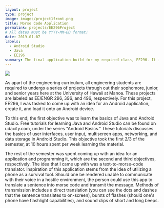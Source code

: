 ```yaml
---
layout: project
type: project
image: images/project1front.png
title: Morse Code Application
permalink: projects/EE296Project
# All dates must be YYYY-MM-DD format!
date: 2019-01-07
labels:
  - Android Studio
  - Java
  - EE296
summary: The final application build for my required class, EE296. It is a text-to-morse-code translator. 
---
```


<div class="ui small rounded images">
  <img class="ui image" src="../images/micromouse-robot.png">
</div>

As apart of the engineering curriculum, all engineering students are required to undergo a series of projects through out their sophomore, junior, and senior years here at the University of Hawaii at Manoa. These projects are labeled as EE/ENGR 296, 396, and 496, respectively. For this project, EE296, I was tasked to come up with an idea for an Android application, create it, and load it onto an Android device.

To this end, the first objective was to learn the basics of Java and Android Studio. Free tutorials for learning Java and Android Studio can be found on udacity.com, under the series "Android Basics." These tutorials discusses the basics of user interfaces, user input, multiscreen apps, networking, and data storage in Android Studio. This objective took the first 2/3 of the semester, at 10 hours spent per week learning the material.

The rest of the semester was spent coming up with an idea for an application and programming it, which are the second and third objectives, respectively. The idea that I came up with was a text-to-morse-code translator. Inspiration of this application stems from the idea of utilizing a phone as a survival tool. Should one be rendered unable to communicate with their voice in a hostile environment, the person could use this app to translate a sentence into morse code and transmit the message. Methods of transmission includes a direct translation (you can see the dots and dashes that the sentence translates to on-screen), bursts of flashes (should one's phone have flashlight capabilities), and sound clips of short and long beeps.  







